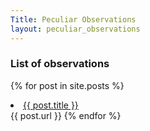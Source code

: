```yaml
---
Title: Peculiar Observations
layout: peculiar_observations
---
```


### List of observations

{% for post in site.posts %}
    <li><a href="{{ post.url }}">{{ post.title }}</a> </li>
    {{ post.url }}
{% endfor %}